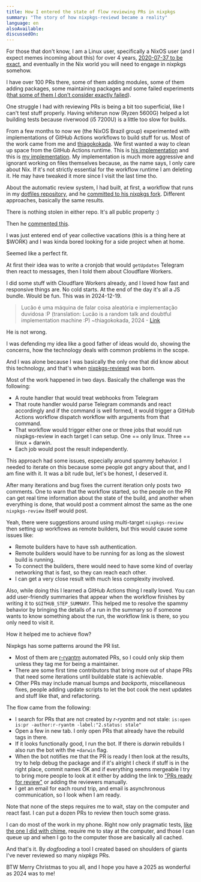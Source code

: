 ```yaml
---
title: How I entered the state of flow reviewing PRs in nixpkgs
summary: "The story of how nixpkgs-reviewd became a reality"
language: en
alsoAvailable:
discussedOn:
---
```


For those that don't know, I am a Linux user, specifically a NixOS user
(and I expect memes incoming about this) for over 4 years,
[2020-07-37 to be exact](https://github.com/lucasew/nixcfg/commit/10ed3d3c9ed02b97bb0d82545499a9fc51a39e63),
and eventually in the Nix world you will need to engage in nixpkgs somehow.

I have over 100 PRs there, some of them adding modules,
some of them adding packages, some maintaining packages
and some failed experiments ([that some of them I don't consider exactly failed](https://github.com/lucasew/nixcfg/blob/b754398dd6e699c5bedbf0317e9661894a5f85ec/nix/nodes/bootstrap/port-alloc.nix)).

One struggle I had with reviewing PRs is being a bit too superficial, like I can't test stuff properly.
Having whiterun now (Ryzen 5600G) helped a lot building tests because riverwood (i5 7200U) is a little too slow for builds.

From a few months to now we (the NixOS Brazil group) experimented with implementations of GitHub Actions workflows to build
stuff for us. Most of the work came from me and [thiagokokada](https://github.com/thiagokokada). We first wanted a way to clean up
space from the GitHub Actions runtime. This is [his implementation](https://github.com/thiagokokada/free-disk-space) and 
this is [my implementation](https://github.com/lucasew/action-i-only-care-about-nix/). My implementation is much more aggressive
and ignorant working on files themselves because, as the name says, I only care about Nix. If it's not strictly essential for
the workflow runtime I am deleting it. He may have tweaked it more since I visit the last time tho.

About the automatic review system, I had built, at first, a workflow that runs in my
[dotfiles repository](https://github.com/lucasew/nixcfg/blob/master/.github/workflows/nixpkgs-review.yml),
and he [committed to his nixpkgs fork](https://github.com/thiagokokada/nixpkgs/blob/fork/actions/nixpkgs-review.nix).
Different approaches, basically the same results.

There is nothing stolen in either repo. It's all public property :)

Then he [commented this](https://t.me/nixosbrasilofftopic/118034).

I was just entered end of year collective vacations (this is a thing here at $WORK) and I was kinda bored looking
for a side project when at home.

Seemed like a perfect fit.

At first their idea was to write a cronjob that would `getUpdates` Telegram then react to messages, then I told them about Cloudflare Workers.

I did some stuff with Cloudflare Workers already, and I loved how fast and responsive things are. No cold starts. At the end of the day
it's all a JS bundle. Would be fun. This was in 2024-12-19.

> Lucão é uma máquina de falar coisa aleatória e implementação duvidosa :P
> (translation: Lucão is a random talk and doubtful implementation machine :P)
> ~thiagokokada, 2024 - [Link](https://t.me/nixosbrasilofftopic/118049)

He is not wrong.

I was defending my idea like a good father of ideas would do, showing the concerns, how the technology deals with common problems in the scope.

And I was alone because I was basically the only one that did know about this technology, and that's when
[nixpkgs-reviewd](https://github.com/nixosbrasil/nixpkgs-reviewd) was born.

Most of the work happened in two days. Basically the challenge was the following:

- A route handler that would treat webhooks from Telegram
- That route handler would parse Telegram commands and react accordingly and if the command is well formed, it would trigger a GitHub Actions
workflow dispatch workflow with arguments from that command.
- That workflow would trigger either one or three jobs that would run nixpkgs-review in each target I can setup. One == only linux.
Three == linux + darwin.
- Each job would post the result independently.

This approach had some issues, especially around spammy behavior. I needed to iterate on this because some people got angry about that,
and I am fine with it. It was a bit rude but, let's be honest, I deserved it.

After many iterations and bug fixes the current iteration only posts two comments. One to warn that the
workflow started, so the people on the PR can get real time information about the state of the build, and
another when everything is done, that would post a comment almost the same as the one `nixpkgs-review` itself would post.

Yeah, there were suggestions around using multi-target `nixpkgs-review` then setting up workflows as remote builders, but this
would cause some issues like:
- Remote builders have to have ssh authentication.
- Remote builders would have to be running for as long as the slowest build is running.
- To connect the builders, there would need to have some kind of overlay networking that is fast, so they can reach each other.
- I can get a very close result with much less complexity involved.

Also, while doing this I learned a GitHub Actions thing I really loved. You can add user-friendly summaries that appear when the workflow
finishes by writing it to `$GITHUB_STEP_SUMMARY`. This helped me to resolve the spammy behavior by bringing the details of a run in the summary
so if someone wants to know something about the run, the workflow link is there, so you only need to visit it.

How it helped me to achieve flow?

Nixpkgs has some patterns around the PR list.
- Most of them are [r-ryantm](https://github.com/r-ryantm) automated PRs, so I could only skip them unless they tag me for being a maintainer.
- There are some first time contributors that bring more out of shape PRs that need some iterations until buildable state is achievable.
- Other PRs may include manual bumps and *backports*, miscellaneous fixes, people adding update scripts to let the bot cook the next
updates and stuff like that, and refactoring.

The flow came from the following:
- I search for PRs that are not created by *r-ryantm* and not stale: `is:open is:pr -author:r-ryantm -label:"2.status: stale"`
- Open a few in new tab. I only open PRs that already have the rebuild tags in there.
- If it looks functionally good, I run the bot. If there is *darwin* rebuilds I also run the bot with the `+darwin` flag. 
- When the bot notifies me that the PR is ready I then look at the results, try to help debug the package and if it's alright I check
if stuff is in the right place, commit names OK and if everything seems mergeable I try to bring more people to look at it either by
adding the link to ["PRs ready for review"](https://discourse.nixos.org/t/prs-ready-for-review/3032) or adding the reviewers manually.
- I get an email for each round trip, and email is asynchronous communication, so I look when I am ready.

Note that none of the steps requires me to wait, stay on the computer and react fast. I can put a dozen PRs to review then touch some grass.

I can do most of the work in my phone. Right now only pragmatic tests,
[like the one I did with chime](https://github.com/NixOS/nixpkgs/pull/367491), require me to stay at the computer,
and those I can queue up and when I go to the computer those are basically all cached.

And that's it. By *dogfooding* a tool I created based on shoulders of giants I've never reviewed so many *nixpkgs* PRs.

BTW Merry Christmas to you all, and I hope you have a 2025 as wonderful as 2024 was to me!
